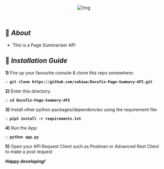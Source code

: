 <div align="center">

![hng](https://res.cloudinary.com/iambeejayayo/image/upload/v1554240066/brand-logo.png)

<br>

</div>

## :page_with_curl: _About_
- This is a Page Summarizer API 

## :page_with_curl: _Installation Guide_

**1)** Fire up your favourite console & clone this repo somewhere:

__`❍ git clone https://github.com/vahiwe/Docufix-Page-Summary-API.git`__

**2)** Enter this directory:

__`❍ cd Docufix-Page-Summary-API`__

**3)** Install other python packages/dependencies using the requirement file:

__`❍ pip3 install -r requirements.txt`__

**4)** Run the App:

__`❍ python app.py`__

**5)** Open your API Request Client such as Postman or Advanced Rest Client to make a post request

__*Happy developing!*__
